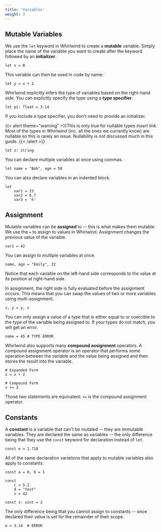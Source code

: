 ```yaml
---
title: 'Variables'
weight: 3
---
```


## Mutable Variables

We use the `let` keyword in Whirlwind to create a **mutable** variable.
Simply place the name of the variable you want to create after the
keyword followed by an **initializer**.

    let x = 0

This variable can then be used in code by name:

    let y = x + 2

Whirlwind implicitly infers the type of variables based on the right-hand
side.  You can explicitly specify the type using a **type specifier**.

    let pi: float = 3.14

If you include a type specifier, you don't need to provide an initializer.

{{< alert theme="warning" >}}This is only true for nullable types *insert link*.
Most of the types in Whirlwind (inc. all the ones we currently know) are nullable
so this is rarely an issue. Nullability is not discussed much in this guide.
{{< /alert >}}

    let z: string

You can declare multiple variables at once using commas.

    let name = "Bob", age = 50

You can also declare variables in an indented block.

    let
        var1 = 23
        var2 = 6.7
        var3 = 'h'

## Assignment

Mutable variables can be **assigned** to -- this is what makes them mutable.
We use the `=` to assign to values in Whirlwind.  Assignment changes the
previous value of the variable.

    var1 = 42

You can assign to multiple variables at once. 

    name, age = "Emily", 32

Notice that each variable on the left-hand side corresponds to the value at
its position at right-hand side.  

In assignment, the right side is fully evaluated before the assignment occurs.
This means that you can swap the values of two or more variables using
multi-assignment.

    x, y = y, x

You can only assign a value of a type that is either equal to or coercible to
the type of the variable being assigned to.  If your types do not match, you
will get an error.

    name = 45 # TYPE ERROR

Whirlwind also supports many **compound assignment** operators.  A compound
assignment operator is an operator that performs some operation between the
variable and the value being assigned and then stores the result into the variable.

    # Expanded Form
    x = x + 2

    # Compound Form
    x += 2

Those two statements are equivalent: `+=` is the compound assignment operator.

## Constants

A **constant** is a variable that can't be mutated -- they are immutable variables.
They are declared the same as variables -- the only difference being that they use
the `const` keyword for declaration instead of `let`.

    const e = 2.718

All of the same declaration variations that apply to mutable variables also apply
to constants:

    const a = 0, b = 1

    const
        c = 5.2
        d = "test"
        v = 42

    const x: uint = 2

The only difference being that you cannot assign to constants -- once declared their
value is set for the remainder of their scope.

    e = 3.14  # ERROR
